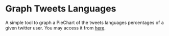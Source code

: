 # Graph Tweets Languages
A simple tool to graph a PieChart of the tweets languages percentages of a given twitter user. You may access it from [here](https://asimokby.github.io/Graph-Tweets-Languages/).
